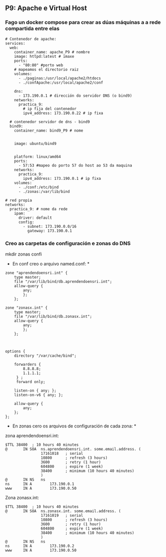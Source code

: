 
## P9: Apache e Virtual Host

### Fago un docker compose para crear as dúas máquinas a a rede compartida entre elas
 
```
# Contenedor de apache:
services:
  web:
    container_name: apache_P9 # nombre 
    image: httpd:latest # imaxe
    ports:
      - "80:80" #porto web
    # mapeamos el directorio raiz
    volumes:
      - ./paginas:/usr/local/apache2/htdocs
      - ./confApache:/usr/local/apache2/conf
    
    dns:
      - 173.190.0.1 # dirección do servidor DNS (o bind9) 
    networks:
      practica_9:
        # ip fija del contenedor
        ipv4_address: 173.190.0.22 # ip fixa
        
  # contenedor servidor de dns - bind9
  bind9:
    container_name: bind9_P9 # nome


    image: ubuntu/bind9


    platform: linux/amd64
    ports:
      - 57:53 #mapeo do porto 57 do host ao 53 da maquina
    networks:
      practica_9:
        ipv4_address: 173.190.0.1 # ip fixa
    volumes:
      - ./conf:/etc/bind
      - ./zonas:/var/lib/bind
      
# red propia
networks:
  practica_9: # nome da rede
    ipam: 
      driver: default
      config:
        - subnet: 173.190.0.0/16
          gateway: 173.190.0.1
```

### Creo as carpetas de configuración e zonas do DNS

mkdir zonas confi

* En conf creo o arquivo named.conf: *

```
zone "aprendendoensri.int" {
	type master;
	file "/var/lib/bind/db.aprendendoensri.int";
	allow-query {
		any;
		};
	};

zone "zonasx.int" {
	type master;
	file "/var/lib/bind/db.zonasx.int";
	allow-query {
		any;
		};
	};
	
	
	
options {
	directory "/var/cache/bind";

	forwarders {
	 	8.8.8.8;
		1.1.1.1;
	 } ;
	 forward only;

	listen-on { any; };
	listen-on-v6 { any; };

	allow-query {
		any;
	};
};

```

* En zonas cero os arquivos de configuración de cada zona: *

zona aprendendoensri.int:
```
$TTL 38400	; 10 hours 40 minutes
@		IN SOA	ns.aprendendoensri.int. some.email.address. (
				17161018   ; serial
				10800      ; refresh (3 hours)
				3600       ; retry (1 hour)
				604800     ; expire (1 week)
				38400      ; minimum (10 hours 40 minutes)
				)
@		IN NS	ns
ns		IN A		173.190.0.1
www		IN A		173.190.0.50
```

Zona zonasx.int:
```
$TTL 38400	; 10 hours 40 minutes
@		IN SOA	ns.zonasx.int. some.email.address. (
				17161019   ; serial
				10800      ; refresh (3 hours)
				3600       ; retry (1 hour)
				604800     ; expire (1 week)
				38400      ; minimum (10 hours 40 minutes)
				)
@		IN NS	ns
ns		IN A		173.190.0.2
www		IN A		173.190.0.50
```


